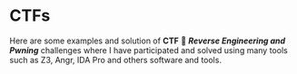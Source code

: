# CTFs
Here are some examples and solution of **CTF** :flags: ***Reverse Engineering and Pwning*** challenges where I have participated and solved using many tools such as Z3, Angr, IDA Pro and others software and tools.

